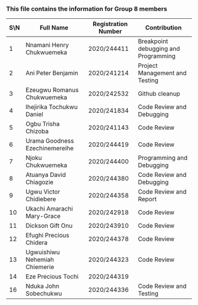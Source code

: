### This file contains the information for Group 8 members


|  S\N     | Full Name | Registration Number | Contribution |
| ---      | ---       | ---      | ---       |
| 1 | Nnamani Henry Chukwuemeka   | 2020/244411 | Breakpoint debugging and Programming
| 2 | Ani Peter Benjamin | 2020/241214 | Project Management and Testing
| 3 | Ezeugwu Romanus Chukwuemeka | 2020/242532 | Github cleanup|
| 4 | Ihejirika Tochukwu Daniel  | 2020/241834 | Code Review and Debugging|
| 5 | Ogbu Trisha Chizoba | 2020/241143 | Code Review |
| 6 | Urama Goodness Ezechinemereihe | 2020/244419 | Code Review |
| 7 | Njoku Chukwuemeka | 2020/244400 | Programming and Debugging|
| 8 | Atuanya David Chiagozie  | 2020/244380 | Code Review and Debugging|
| 9 | Ugwu Victor Chidiebere   | 2020/244358 | Code Review and Report |
| 10| Ukachi Amarachi Mary-Grace| 2020/242918 | Code Review|
| 11| Dickson Gift Onu | 2020/243910 | Code Review|
| 12 | Efughi Precious Chidera | 2020/244378 | Code Review |
| 13| Ugwuishiwu Nehemiah Chiemerie | 2020/244323 | Code Review|
| 14| Eze Precious Tochi | 2020/244319 |
| 16 | Nduka John Sobechukwu | 2020/244336 | Code Review and Testing 
